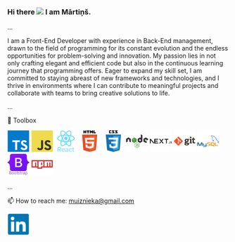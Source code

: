 ### Hi there <img src="https://raw.githubusercontent.com/MartinHeinz/MartinHeinz/master/wave.gif" width="30px"/> I am Mārtiņš.

...

I am a Front-End Developer with experience in Back-End management, drawn to the field of programming for its constant evolution and the endless opportunities for problem-solving and innovation. My passion lies in not only crafting elegant and efficient code but also in the continuous learning journey that programming offers. Eager to expand my skill set, I am committed to staying abreast of new frameworks and technologies, and I thrive in environments where I can contribute to meaningful projects and collaborate with teams to bring creative solutions to life.

...

🧰 Toolbox 

<img
  src="https://github.com/devicons/devicon/blob/master/icons/typescript/typescript-original.svg"
  alt="TS icon"
  width="50px"
  height="50px"
/>   <img
  src="https://github.com/devicons/devicon/blob/master/icons/javascript/javascript-original.svg"
  alt="JS icon"
  width="50px"
  height="50px"
/>   <img
  src="https://github.com/devicons/devicon/blob/master/icons/react/react-original-wordmark.svg"
  alt="React icon"
  width="50px"
  height="50px"
/>   <img
  src="https://github.com/devicons/devicon/blob/master/icons/html5/html5-original-wordmark.svg"
  alt="HTML icon"
  width="50px"
  height="50px"
/>   <img
  src="https://github.com/devicons/devicon/blob/master/icons/css3/css3-original-wordmark.svg"
  alt="CSS icon"
  width="50px"
  height="50px"
/>   <img
  src="https://github.com/devicons/devicon/blob/master/icons/nodejs/nodejs-original-wordmark.svg"
  alt="NodeJs icon"
  width="50px"
  height="50px"
/>   <img
  src="https://github.com/devicons/devicon/blob/master/icons/nextjs/nextjs-original-wordmark.svg"
  alt="Next.js icon"
  width="50px"
  height="50px"
/>   <img
  src="https://github.com/devicons/devicon/blob/master/icons/git/git-original-wordmark.svg"
  alt="Git icon"
  width="50px"
  height="50px"
/>   <img
  src="https://github.com/devicons/devicon/blob/master/icons/mysql/mysql-original-wordmark.svg"
  alt="MySql icon"
  width="50px"
  height="50px"
/>   <img
  src="https://github.com/devicons/devicon/blob/master/icons/bootstrap/bootstrap-original-wordmark.svg"
  alt="Bootsrap icon"
  width="50px"
  height="50px"
/>   <img
  src="https://github.com/devicons/devicon/blob/master/icons/npm/npm-original-wordmark.svg"
  alt="npm icon"
  width="50px"
  height="50px"
/>

...

📫 How to reach me: muiznieka@gmail.com 


<a href="https://www.linkedin.com/in/martinsmuiznieks2712/" target="_blank"><img
    src="https://github.com/devicons/devicon/blob/master/icons/linkedin/linkedin-original.svg"
    alt="LinkedIn Profile"
    width="50px"
    height="50px"/></a>





<!--
**martinsmuiznieks2712/martinsmuiznieks2712** is a ✨ _special_ ✨ repository because its `README.md` (this file) appears on your GitHub profile.

Here are some ideas to get you started:

- 🔭 I’m currently working on ...
- 🌱 I’m currently learning ...
- 👯 I’m looking to collaborate on ...
- 🤔 I’m looking for help with ...
- 💬 Ask me about ...
- 📫 How to reach me: ...
- 😄 Pronouns: ...
- ⚡ Fun fact: ...
-->


